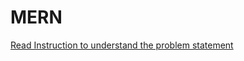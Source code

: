# MERN

[Read Instruction to understand the problem statement](https://github.com/manojm97/React-Match-Scheduler/blob/master/Instruction/ProblemStatement.html)
